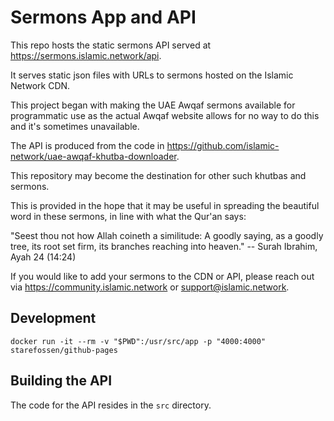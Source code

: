 # Sermons App and API

This repo hosts the static sermons API served at https://sermons.islamic.network/api.

It serves static json files with URLs to sermons hosted on the Islamic Network CDN.

This project began with making the UAE Awqaf sermons available for programmatic use as the actual Awqaf website allows 
for no way to do this and it's sometimes unavailable.

The API is produced from the code in https://github.com/islamic-network/uae-awqaf-khutba-downloader.

This repository may become the destination for other such khutbas and sermons.

This is provided in the hope that it may be useful in spreading the beautiful word in these sermons, in line with what the Qur'an says:

"Seest thou not how Allah coineth a similitude: A goodly saying, as a goodly tree, its root set firm, its branches reaching into heaven."
  -- Surah Ibrahim, Ayah 24 (14:24)

If you would like to add your sermons to the CDN or API, please reach out via https://community.islamic.network or support@islamic.network.


## Development
```
docker run -it --rm -v "$PWD":/usr/src/app -p "4000:4000" starefossen/github-pages
```

## Building the API

The code for the API resides in the `src` directory.
